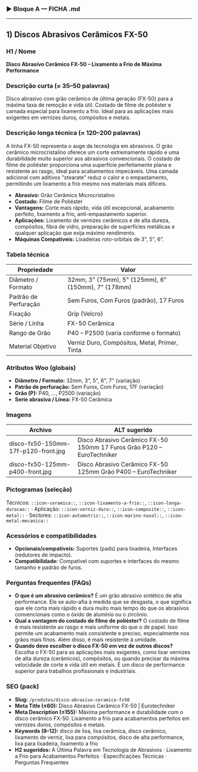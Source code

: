 
### ▶ Bloque A — FICHA .md

---
## 1) Discos Abrasivos Cerâmicos FX-50

### H1 / Nome
**Disco Abrasivo Cerâmico FX-50 – Lixamento a Frio de Máxima Performance**

### Descrição curta (≈ 35–50 palavras)
Disco abrasivo com grão cerâmico de última geração (FX-50) para a máxima taxa de remoção e vida útil. Costado de filme de poliéster e camada especial para lixamento a frio. Ideal para as aplicações mais exigentes em vernizes duros, compósitos e metais.

### Descrição longa técnica (≈ 120–200 palavras)
A linha FX-50 representa o auge da tecnologia em abrasivos. O grão cerâmico microcristalino oferece um corte extremamente rápido e uma durabilidade muito superior aos abrasivos convencionais. O costado de filme de poliéster proporciona uma superfície perfeitamente plana e resistente ao rasgo, ideal para acabamentos impecáveis. Uma camada adicional com aditivos "stearate" reduz o calor e o empastamento, permitindo um lixamento a frio mesmo nos materiais mais difíceis.

- **Abrasivo:** Grão Cerâmico Microcristalino
- **Costado:** Filme de Poliéster
- **Vantagens:** Corte mais rápido, vida útil excepcional, acabamento perfeito, lixamento a frio, anti-empastamento superior.
- **Aplicações:** Lixamento de vernizes cerâmicos e de alta dureza, compósitos, fibra de vidro, preparação de superfícies metálicas e qualquer aplicação que exija máximo rendimento.
- **Máquinas Compatíveis:** Lixadeiras roto-orbitais de 3", 5", 6".

### Tabela técnica
| **Propriedade** | **Valor** |
|---|---|
| Diâmetro / Formato | 32mm, 3" (75mm), 5" (125mm), 6" (150mm), 7" (178mm) |
| Padrão de Perfuração | Sem Furos, Com Furos (padrão), 17 Furos |
| Fixação | Grip (Velcro) |
| Série / Linha | FX-50 Cerâmica |
| Rango de Grão | P40 – P2500 (varia conforme o formato) |
| Material Objetivo | Verniz Duro, Compósitos, Metal, Primer, Tinta |

### Atributos Woo (globais)
- **Diâmetro / Formato:** 32mm, 3", 5", 6", 7" (variação)
- **Patrão de perfuração:** Sem Furos, Com Furos, 17F (variação)
- **Grão (P):** P40, ..., P2500 (variação)
- **Serie abrasiva / Línea:** FX-50 Cerâmica

### Imagens
| Archivo | ALT sugerido |
|---|---|
| disco-fx50-150mm-17f-p120-front.jpg | Disco Abrasivo Cerâmico FX-50 150mm 17 Furos Grão P120 – EuroTechniker |
| disco-fx50-125mm-p400-front.jpg | Disco Abrasivo Cerâmico FX-50 125mm Grão P400 – EuroTechniker |

### Pictogramas (seleção)
Técnicos: `::icon-ceramico::`, `::icon-lixamento-a-frio::`, `::icon-longa-duracao::` · Aplicação: `::icon-verniz-duro::`, `::icon-composite::`, `::icon-metal::` · Sectores: `::icon-automotriz::`, `::icon-marino-naval::`, `::icon-metal-mecanica::`

### Acessórios e compatibilidades
- **Opcionais/compatíveis:** Suportes (pads) para lixadeira, Interfaces (redutores de impacto).
- **Compatibilidade:** Compatível com suportes e interfaces do mesmo tamanho e padrão de furos.

### Perguntas frequentes (FAQs)
- **O que é um abrasivo cerâmico?** É um grão abrasivo sintético de alta performance. Ele se auto-afia à medida que se desgasta, o que significa que ele corta mais rápido e dura muito mais tempo do que os abrasivos convencionais como o óxido de alumínio ou o zircônio.
- **Qual a vantagem do costado de filme de poliéster?** O costado de filme é mais resistente ao rasgo e mais uniforme do que o de papel. Isso permite um acabamento mais consistente e preciso, especialmente nos grãos mais finos. Além disso, é mais resistente à umidade.
- **Quando devo escolher o disco FX-50 em vez de outros discos?** Escolha o FX-50 para as aplicações mais exigentes, como lixar vernizes de alta dureza (cerâmicos), compósitos, ou quando precisar da máxima velocidade de corte e vida útil em metais. É um disco de performance superior para trabalhos profissionais e industriais.

### SEO (pack)
- **Slug:** `/produtos/disco-abrasivo-ceramico-fx50`
- **Meta Title (≤60):** Disco Abrasivo Cerâmico FX-50 | Eurotechniker
- **Meta Description (≤155):** Máxima performance e durabilidade com o disco cerâmico FX-50. Lixamento a frio para acabamentos perfeitos em vernizes duros, compósitos e metais.
- **Keywords (8–12):** disco de lixa, lixa cerâmica, disco cerâmico, lixamento de verniz, lixa para compósitos, disco de alta performance, lixa para lixadeira, lixamento a frio
- **H2 sugeridos:** A Última Palavra em Tecnologia de Abrasivos · Lixamento a Frio para Acabamentos Perfeitos · Especificações Técnicas · Perguntas Frequentes
